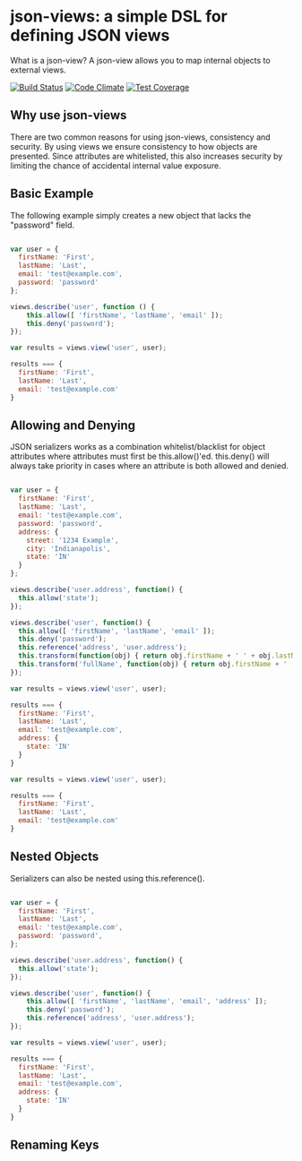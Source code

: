 json-views: a simple DSL for defining JSON views
======================================================

What is a json-view? A json-view allows you to map internal objects to external views.

[![Build Status](https://travis-ci.org/justinm/node-json-views.svg?branch=master)](https://travis-ci.org/justinm/node-json-views)
  [![Code Climate](https://codeclimate.com/github/justinm/node-json-views/badges/gpa.svg)](https://codeclimate.com/github/justinm/node-json-views)
  [![Test Coverage](https://codeclimate.com/github/justinm/node-json-views/badges/coverage.svg)](https://codeclimate.com/github/justinm/node-json-views/coverage)
 
Why use json-views
------------------------

There are two common reasons for using json-views, consistency and security. By using views
we ensure consistency to how objects are presented. Since attributes are whitelisted, this also increases
security by limiting the chance of accidental internal value exposure.


Basic Example
-------------

The following example simply creates a new object that lacks the "password" field.

```javascript

var user = {
  firstName: 'First',
  lastName: 'Last',
  email: 'test@example.com',
  password: 'password'
};

views.describe('user', function () {
    this.allow([ 'firstName', 'lastName', 'email' ]);
    this.deny('password');
});

var results = views.view('user', user);

results === {
  firstName: 'First',
  lastName: 'Last',
  email: 'test@example.com'  
}

```


Allowing and Denying
--------------------

JSON serializers works as a combination whitelist/blacklist for object attributes where attributes must first 
 be this.allow()'ed. this.deny() will always take priority in cases where an attribute is both allowed and denied.
  
```javascript

var user = {
  firstName: 'First',
  lastName: 'Last',
  email: 'test@example.com',
  password: 'password',
  address: {
    street: '1234 Example',
    city: 'Indianapolis',
    state: 'IN'
  }
};

views.describe('user.address', function() {
  this.allow('state');
});

views.describe('user', function() {
  this.allow([ 'firstName', 'lastName', 'email' ]);
  this.deny('password');
  this.reference('address', 'user.address');
  this.transform(function(obj) { return obj.firstName + ' ' + obj.lastName }, { as: 'fullName' });
  this.transform('fullName', function(obj) { return obj.firstName + ' ' + obj.lastName });
});

var results = views.view('user', user);

results === {
  firstName: 'First',
  lastName: 'Last',
  email: 'test@example.com',
  address: {
    state: 'IN'
  }
}

var results = views.view('user', user);

results === {
  firstName: 'First',
  lastName: 'Last',
  email: 'test@example.com'  
}

```


Nested Objects
--------------

Serializers can also be nested using this.reference().

```javascript

var user = {
  firstName: 'First',
  lastName: 'Last',
  email: 'test@example.com',
  password: 'password',
};

views.describe('user.address', function() {
  this.allow('state');
});

views.describe('user', function() {
    this.allow([ 'firstName', 'lastName', 'email', 'address' ]);
    this.deny('password');
    this.reference('address', 'user.address');
});

var results = views.view('user', user);

results === {
  firstName: 'First',
  lastName: 'Last',
  email: 'test@example.com',
  address: {
    state: 'IN'
  }
}

```

Renaming Keys
-------------

